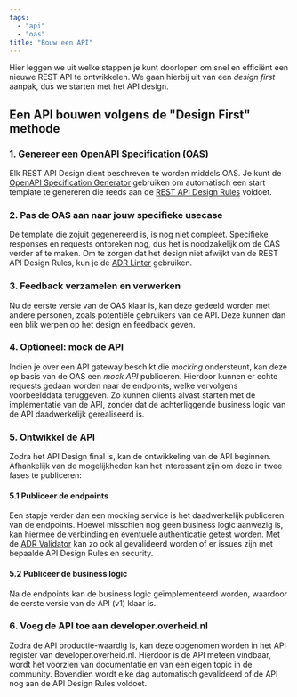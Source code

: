 ```yaml
---
tags:
  - "api"
  - "oas"
title: "Bouw een API"
---
```


Hier leggen we uit welke stappen je kunt doorlopen om snel en efficiënt een
nieuwe REST API te ontwikkelen. We gaan hierbij uit van een _design first_
aanpak, dus we starten met het API design.

## Een API bouwen volgens de "Design First" methode

### 1. Genereer een OpenAPI Specification (OAS)

Elk REST API Design dient beschreven te worden middels OAS. Je kunt de
[OpenAPI Specification Generator](../openapi-specification/openapi-specification-generator.md)
gebruiken om automatisch een start template te genereren die reeds aan de
[REST API Design Rules](../api-design-rules) voldoet.

### 2. Pas de OAS aan naar jouw specifieke usecase

De template die zojuit gegenereerd is, is nog niet compleet. Specifieke
responses en requests ontbreken nog, dus het is noodzakelijk om de OAS verder af
te maken. Om te zorgen dat het design niet afwijkt van de REST API Design Rules,
kun je de [ADR Linter](../api-design-rules/api-design-rules-linter) gebruiken.

### 3. Feedback verzamelen en verwerken

Nu de eerste versie van de OAS klaar is, kan deze gedeeld worden met andere
personen, zoals potentiële gebruikers van de API. Deze kunnen dan een blik
werpen op het design en feedback geven.

### 4. Optioneel: mock de API

Indien je over een API gateway beschikt die _mocking_ ondersteunt, kan deze op
basis van de OAS een _mock API_ publiceren. Hierdoor kunnen er echte requests
gedaan worden naar de endpoints, welke vervolgens voorbeelddata teruggeven. Zo
kunnen clients alvast starten met de implementatie van de API, zonder dat de
achterliggende business logic van de API daadwerkelijk gerealiseerd is.

### 5. Ontwikkel de API

Zodra het API Design final is, kan de ontwikkeling van de API beginnen.
Afhankelijk van de mogelijkheden kan het interessant zijn om deze in twee fases
te publiceren:

#### 5.1 Publiceer de endpoints

Een stapje verder dan een mocking service is het daadwerkelijk publiceren van de
endpoints. Hoewel misschien nog geen business logic aanwezig is, kan hiermee de
verbinding en eventuele authenticatie getest worden. Met de
[ADR Validator](../api-design-rules/api-design-rules-validator.md) kan zo ook al
gevalideerd worden of er issues zijn met bepaalde API Design Rules en security.

#### 5.2 Publiceer de business logic

Na de endpoints kan de business logic geïmplementeerd worden, waardoor de eerste
versie van de API (v1) klaar is.

### 6. Voeg de API toe aan developer.overheid.nl

Zodra de API productie-waardig is, kan deze opgenomen worden in het API register
van developer.overheid.nl. Hierdoor is de API meteen vindbaar, wordt het
voorzien van documentatie en van een eigen topic in de community. Bovendien
wordt elke dag automatisch gevalideerd of de API nog aan de API Design Rules
voldoet.
